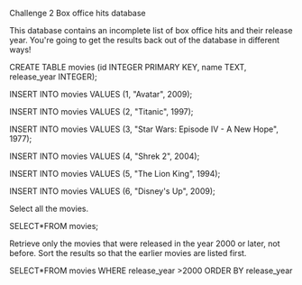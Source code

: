 Challenge 2 Box office hits database

This database contains an incomplete list of box office hits and their
release year. You're going to get the results back out of the database
in different ways!

CREATE TABLE movies (id INTEGER PRIMARY KEY, name TEXT, release_year
INTEGER);

INSERT INTO movies VALUES (1, \"Avatar\", 2009);

INSERT INTO movies VALUES (2, \"Titanic\", 1997);

INSERT INTO movies VALUES (3, \"Star Wars: Episode IV - A New Hope\",
1977);

INSERT INTO movies VALUES (4, \"Shrek 2\", 2004);

INSERT INTO movies VALUES (5, \"The Lion King\", 1994);

INSERT INTO movies VALUES (6, \"Disney\'s Up\", 2009);

Select all the movies.

SELECT\*FROM movies;

Retrieve only the movies that were released in the year 2000 or later,
not before. Sort the results so that the earlier movies are listed
first.

SELECT\*FROM movies WHERE release_year \>2000 ORDER BY release_year
